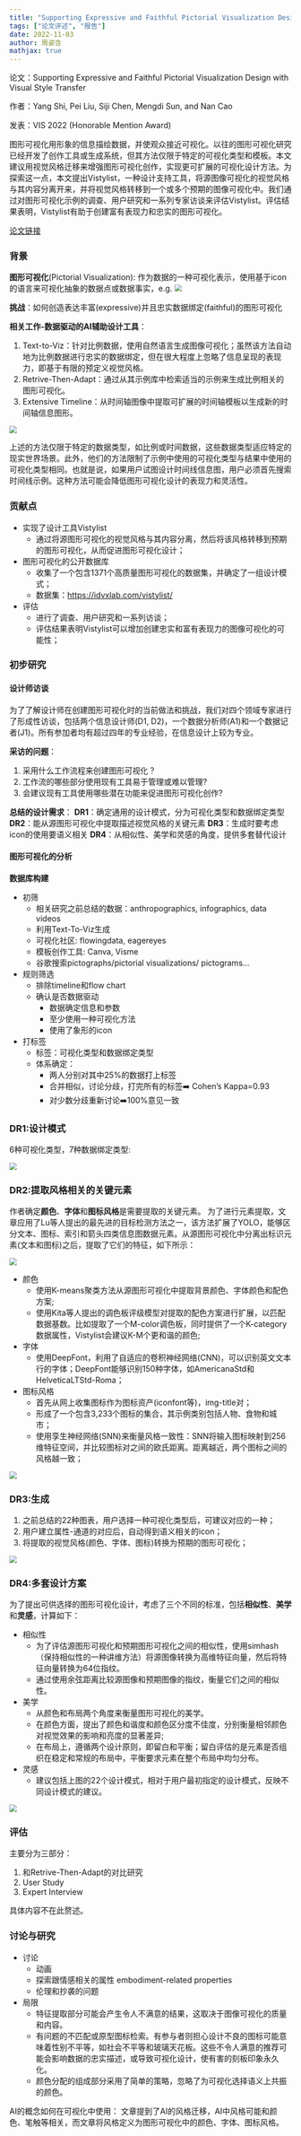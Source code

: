 ```yaml
---
title: "Supporting Expressive and Faithful Pictorial Visualization Design with Visual Style Transfer "
tags: ["论文评述", "报告"]
date: 2022-11-03
author: 周姿含
mathjax: true
---
```


论文：Supporting Expressive and Faithful Pictorial Visualization Design with Visual Style Transfer

作者：Yang Shi, Pei Liu, Siji Chen, Mengdi Sun, and Nan Cao

发表：VIS 2022 (Honorable Mention Award)

图形可视化用形象的信息描绘数据，并使观众接近可视化。以往的图形可视化研究已经开发了创作工具或生成系统，但其方法仅限于特定的可视化类型和模板。本文建议用视觉风格迁移来增强图形可视化创作，实现更可扩展的可视化设计方法。为探索这一点，本文提出Vistylist，一种设计支持工具，将源图像可视化的视觉风格与其内容分离开来，并将视觉风格转移到一个或多个预期的图像可视化中。我们通过对图形可视化示例的调查、用户研究和一系列专家访谈来评估Vistylist。评估结果表明，Vistylist有助于创建富有表现力和忠实的图形可视化。

[论文链接](https://ieeexplore.ieee.org/document/9903511)

### 背景

**图形可视化**(Pictorial Visualization):
作为数据的一种可视化表示，使用基于icon的语言来可视化抽象的数据点或数据事实，e.g.
<img src="./1.png" style="zoom:80%;" />

**挑战**：如何创造表达丰富(expressive)并且忠实数据绑定(faithful)的图形可视化

**相关工作-数据驱动的AI辅助设计工具**：

1. Text-to-Viz：针对比例数据，使用自然语言生成图像可视化；虽然该方法自动地为比例数据进行忠实的数据绑定，但在很大程度上忽略了信息呈现的表现力，即基于有限的预定义视觉风格。
2. Retrive-Then-Adapt：通过从其示例库中检索适当的示例来生成比例相关的图形可视化。
3. Extensive Timeline：从时间轴图像中提取可扩展的时间轴模板以生成新的时间轴信息图形。

<img src="./2.png" style="zoom:80%;" />

上述的方法仅限于特定的数据类型，如比例或时间数据，这些数据类型适应特定的现实世界场景。此外，他们的方法限制了示例中使用的可视化类型与结果中使用的可视化类型相同。也就是说，如果用户试图设计时间线信息图，用户必须首先搜索时间线示例。这种方法可能会降低图形可视化设计的表现力和灵活性。

### 贡献点

- 实现了设计工具Vistylist
  - 通过将源图形可视化的视觉风格与其内容分离，然后将该风格转移到预期的图形可视化，从而促进图形可视化设计；
- 图形可视化的公开数据库
  - 收集了一个包含1371个高质量图形可视化的数据集，并确定了一组设计模式；
  - 数据集：https://idvxlab.com/vistylist/
- 评估
  - 进行了调查、用户研究和一系列访谈；
  - 评估结果表明Vistylist可以增加创建忠实和富有表现力的图像可视化的可能性；

### 初步研究

#### 设计师访谈

为了了解设计师在创建图形可视化时的当前做法和挑战，我们对四个领域专家进行了形成性访谈，包括两个信息设计师(D1, D2)，一个数据分析师(A1)和一个数据记者(J1)。所有参加者均有超过四年的专业经验，在信息设计上较为专业。

**采访的问题**：

1. 采用什么工作流程来创建图形可视化？
2. 工作流的哪些部分使用现有工具易于管理或难以管理?
3. 会建议现有工具使用哪些潜在功能来促进图形可视化创作?

**总结的设计需求**：
**DR1**：确定通用的设计模式，分为可视化类型和数据绑定类型
**DR2**：能从源图形可视化中提取描述视觉风格的关键元素
**DR3**：生成时要考虑icon的使用要语义相关
**DR4**：从相似性、美学和灵感的角度，提供多套替代设计

#### 图形可视化的分析

**数据库构建**
- 初筛
  - 相关研究之前总结的数据：anthropographics, infographics, data videos
  - 利用Text-To-Viz生成
  - 可视化社区: flowingdata, eagereyes
  - 模板创作工具: Canva, Visme
  - 谷歌搜索pictographs/pictorial visualizations/ pictograms…
- 规则筛选
  - 排除timeline和flow chart
  - 确认是否数据驱动
    - 数据确定信息和参数
    - 至少使用一种可视化方法
    - 使用了象形的icon
- 打标签
  - 标签：可视化类型和数据绑定类型
  - 体系确定：
    - 两人分别对其中25%的数据打上标签
    - 合并相似，讨论分歧，打完所有的标签➡️ Cohen’s Kappa=0.93
    - 对少数分歧重新讨论➡️100%意见一致

### DR1:设计模式

6种可视化类型，7种数据绑定类型:

<img src="./3.png" style="zoom:80%;" /> 

### DR2:提取风格相关的关键元素

作者确定**颜色**、**字体**和**图标风格**是需要提取的关键元素。
为了进行元素提取，文章应用了Lu等人提出的最先进的目标检测方法之一，该方法扩展了YOLO，能够区分文本、图标、索引和箭头四类信息图数据元素。从源图形可视化中分离出标识元素(文本和图标)之后，提取了它们的特征，如下所示：

<img src="./4.png" style="zoom:80%;" /> 

- 颜色
  - 使用K-means聚类方法从源图形可视化中提取背景颜色、字体颜色和配色方案;
  - 使用Kita等人提出的调色板评级模型对提取的配色方案进行扩展，以匹配数据基数。比如提取了一个M-color调色板，同时提供了一个K-category数据属性，Vistylist会建议K-M个更和谐的颜色;
- 字体
  - 使用DeepFont，利用了自适应的卷积神经网络(CNN)，可以识别英文文本行的字体；DeepFont能够识别150种字体，如AmericanaStd和HelveticaLTStd-Roma；
- 图标风格
  - 首先从网上收集图标作为图标资产(iconfont等)，img-title对；
  - 形成了一个包含3,233个图标的集合，其示例类别包括人物、食物和城市；
  - 使用孪生神经网络(SNN)来衡量风格一致性：SNN将输入图标映射到256维特征空间，并比较图标对之间的欧氏距离。距离越近，两个图标之间的风格越一致；
<img src="./5.png" style="zoom:80%;" /> 

### DR3:生成

1. 之前总结的22种图表，用户选择一种可视化类型后，可建议对应的一种；
2. 用户建立属性-通道的对应后，自动得到语义相关的icon；
3. 将提取的视觉风格(颜色、字体、图标)转换为预期的图形可视化；

<img src="./6.png" style="zoom:80%;" /> 

### DR4:多套设计方案

为了提出可供选择的图形可视化设计，考虑了三个不同的标准，包括**相似性**、**美学**和**灵感**，计算如下：
- 相似性
  - 为了评估源图形可视化和预期图形可视化之间的相似性，使用simhash（保持相似性的一种讲维方法）将源图像转换为高维特征向量，然后将特征向量转换为64位指纹。
  - 通过使用余弦距离比较源图像和预期图像的指纹，衡量它们之间的相似性。
- 美学
  - 从颜色和布局两个角度来衡量图形可视化的美学。
  - 在颜色方面，提出了颜色和谐度和颜色区分度不佳度，分别衡量相邻颜色对视觉效果的影响和亮度的显著差异;
  - 在布局上，遵循两个设计原则，即留白和平衡；留白评估的是元素是否组织在稳定和常规的布局中，平衡要求元素在整个布局中均匀分布。
- 灵感
  - 建议包括上图的22个设计模式，相对于用户最初指定的设计模式，反映不同设计模式的建议。

<img src="./7.png" style="zoom:80%;" />

### 评估

主要分为三部分：

1. 和Retrive-Then-Adapt的对比研究
2. User Study
3. Expert Interview

具体内容不在此赘述。

### 讨论与研究

- 讨论
  - 动画
  - 探索跟情感相关的属性 embodiment-related properties
  - 伦理和抄袭的问题
- 局限
  - 特征提取部分可能会产生令人不满意的结果，这取决于图像可视化的质量和内容。
  - 有问题的不匹配或原型图标检索。有参与者则担心设计不良的图标可能意味着性别不平等，如社会不平等和玻璃天花板。这些不令人满意的推荐可能会影响数据的忠实描述，或导致可视化设计，使有害的刻板印象永久化。
  - 颜色分配的组成部分采用了简单的策略，忽略了为可视化选择语义上共振的颜色。

AI的概念如何在可视化中使用：
  文章提到了AI的风格迁移，AI中风格可能和颜色、笔触等相关，而文章将风格定义为图形可视化中的颜色、字体、图标风格。